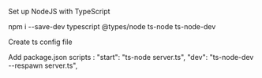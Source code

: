 Set up NodeJS with TypeScript

npm i --save-dev typescript @types/node ts-node ts-node-dev

Create ts config file

Add package.json scripts :
"start": "ts-node server.ts",
"dev": "ts-node-dev --respawn server.ts",
